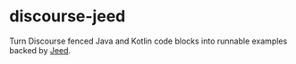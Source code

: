 # discourse-jeed

Turn Discourse fenced Java and Kotlin code blocks into runnable examples backed by
[Jeed](https://github.com/cs125-illinois/jeed).
